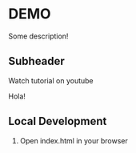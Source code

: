 # DEMO

Some description!
## Subheader

Watch tutorial on youtube

<div>Hola!</div>

## Local Development

1. Open index.html in your browser

